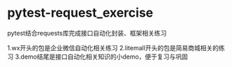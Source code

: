 # pytest-request_exercise
pytest结合requests库完成接口自动化封装、框架相关练习

1.wx开头的包是企业微信自动化相关练习
2.litemall开头的包是简易商城相关的练习
3.demo结尾是接口自动化相关知识的小demo，便于复习与巩固
